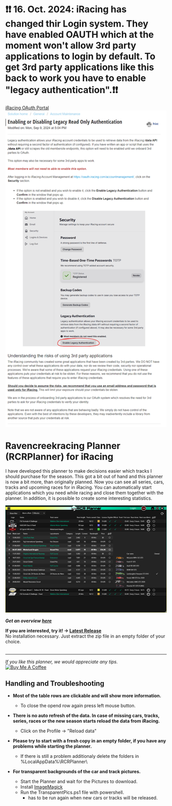 # ❗❗ 16. Oct. 2024: iRacing has changed thir Login system. They have enabled OAUTH which at the moment won't allow 3rd party applications to login by default. To get 3rd party applications like this back to work you have to enable "legacy authentication".❗❗
[iRacing OAuth Portal](https://oauth.iracing.com/accountmanagement)
![legacy login](/doc/images/legacylogin.png)

# Ravencreekracing Planner (RCRPlanner) for iRacing
I have developed this planner to make decisions easier which tracks I should purchase for the season.
This got a bit out of hand and this planner is now a bit more, than originally planned. 
Now you can see all series, cars, tracks and upcoming races for in iRacing.
You can automatically start applications which you need while racing and close them together with the planner.
In addition, it is possible to create some interesting statistics.

![Races](/doc/images/races.png)

***Get an overview [here](/../../wiki/Overview)***

**If you are interested, try it! -> [Latest Release](/../../releases/latest)** <br />
No installation necessary. Just extract the zip file in an empty folder of your choice.
<br />
<br />
___ 
*If you like this planner, we would appreciate any tips.*
<br /><a href="https://www.buymeacoffee.com/RCRacing" target="_blank"><img src="https://cdn.buymeacoffee.com/buttons/v2/default-green.png" alt="Buy Me A Coffee" style="height: 40px !important;width: 162px !important;" ></a>

## Handling and Troubleshooting 

* **Most of the table rows are clickable and will show more information.**
   * To close the opend row again press left mouse button.

* **There is no auto refresh of the data. In case of missing cars, tracks, series, races or the new season starts reload the data from iRacing.**
    * Click on the Profile -> "Reload data"

* **Please try to start with a fresh copy in an empty folder, if you have any problems while starting the planner.**
    * If there is still a problem additionaly delete the folders in %LocalAppData%\RCRPlanner\

* **For transparent backgrounds of the car and track pictures.** 
    * Start the Planner and wait for the Pictures to download.
    * Install [ImageMagick](https://imagemagick.org/)
    * Run the TransparentPics.ps1 file with powershell.
        * has to be run again when new cars or tracks will be released.

